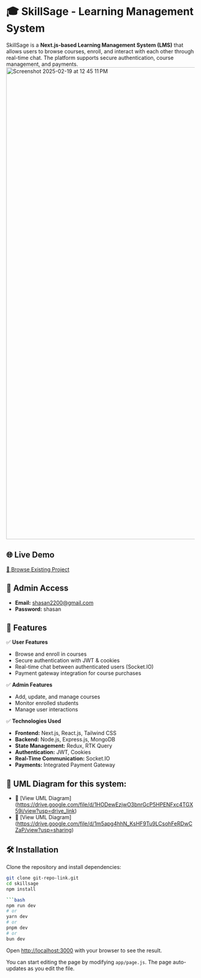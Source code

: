 # 🎓 SkillSage - Learning Management System  

SkillSage is a **Next.js-based Learning Management System (LMS)** that allows users to browse courses, enroll, and interact with each other through real-time chat. The platform supports secure authentication, course management, and payments.  
<img width="1261" alt="Screenshot 2025-02-19 at 12 45 11 PM" src="https://github.com/user-attachments/assets/8fcd121c-c9dd-4491-9480-8927108e05f4" />

## 🌐 Live Demo  
<a href="http://skillsage-6v3g.onrender.com/" target="_blank">🔗 Browse Existing Project</a>


## 🔑 Admin Access  
- **Email:** shasan2200@gmail.com  
- **Password:** shasan  

## 🚀 Features  

✅ **User Features**  
- Browse and enroll in courses  
- Secure authentication with JWT & cookies  
- Real-time chat between authenticated users (Socket.IO)  
- Payment gateway integration for course purchases  

✅ **Admin Features**  
- Add, update, and manage courses  
- Monitor enrolled students  
- Manage user interactions  

✅ **Technologies Used**  
- **Frontend:** Next.js, React.js, Tailwind CSS  
- **Backend:** Node.js, Express.js, MongoDB  
- **State Management:** Redux, RTK Query  
- **Authentication:** JWT, Cookies  
- **Real-Time Communication:** Socket.IO  
- **Payments:** Integrated Payment Gateway  

## 📌 UML Diagram for this system:

- 🔗 [View UML Diagram] (https://drive.google.com/file/d/1HODewEzjwO3bnrGcP5HPENFxc4TGX59i/view?usp=drive_link)
- 🔗 [View UML Diagram] (https://drive.google.com/file/d/1m5apg4hhN_KsHF9Tu9LCsohFeRDwCZaP/view?usp=sharing)
## 🛠️ Installation  

Clone the repository and install dependencies:  
```bash
git clone git-repo-link.git
cd skillsage
npm install

```bash
npm run dev
# or
yarn dev
# or
pnpm dev
# or
bun dev
```

Open [http://localhost:3000](http://localhost:3000) with your browser to see the result.

You can start editing the page by modifying `app/page.js`. The page auto-updates as you edit the file.
